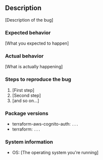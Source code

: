 ## Description

[Description of the bug]

### Expected behavior

[What you expected to happen]

### Actual behavior

[What is actually happening]

### Steps to reproduce the bug

1. [First step]
2. [Second step]
3. [and so on...]

### Package versions

* terraform-aws-cognito-auth: `...`
* terraform: `...`

### System information

* OS: [The operating system you're running]
